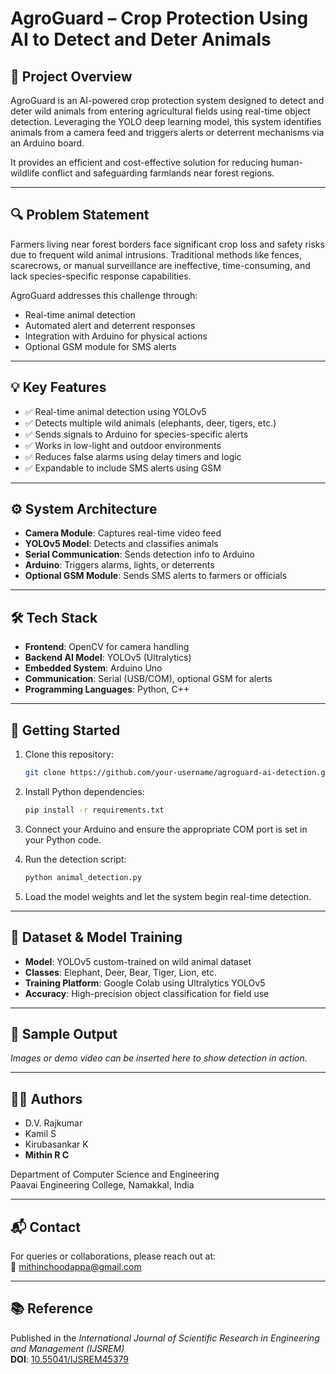 # AgroGuard – Crop Protection Using AI to Detect and Deter Animals

## 📌 Project Overview

AgroGuard is an AI-powered crop protection system designed to detect and deter wild animals from entering agricultural fields using real-time object detection. Leveraging the YOLO deep learning model, this system identifies animals from a camera feed and triggers alerts or deterrent mechanisms via an Arduino board.

It provides an efficient and cost-effective solution for reducing human-wildlife conflict and safeguarding farmlands near forest regions.

---

## 🔍 Problem Statement

Farmers living near forest borders face significant crop loss and safety risks due to frequent wild animal intrusions. Traditional methods like fences, scarecrows, or manual surveillance are ineffective, time-consuming, and lack species-specific response capabilities.

AgroGuard addresses this challenge through:
- Real-time animal detection
- Automated alert and deterrent responses
- Integration with Arduino for physical actions
- Optional GSM module for SMS alerts

---

## 💡 Key Features

- ✅ Real-time animal detection using YOLOv5
- ✅ Detects multiple wild animals (elephants, deer, tigers, etc.)
- ✅ Sends signals to Arduino for species-specific alerts
- ✅ Works in low-light and outdoor environments
- ✅ Reduces false alarms using delay timers and logic
- ✅ Expandable to include SMS alerts using GSM

---

## ⚙️ System Architecture

- **Camera Module**: Captures real-time video feed
- **YOLOv5 Model**: Detects and classifies animals
- **Serial Communication**: Sends detection info to Arduino
- **Arduino**: Triggers alarms, lights, or deterrents
- **Optional GSM Module**: Sends SMS alerts to farmers or officials

---

## 🛠️ Tech Stack

- **Frontend**: OpenCV for camera handling
- **Backend AI Model**: YOLOv5 (Ultralytics)
- **Embedded System**: Arduino Uno
- **Communication**: Serial (USB/COM), optional GSM for alerts
- **Programming Languages**: Python, C++

---

## 🚀 Getting Started

1. Clone this repository:
    ```bash
    git clone https://github.com/your-username/agroguard-ai-detection.git
    ```

2. Install Python dependencies:
    ```bash
    pip install -r requirements.txt
    ```

3. Connect your Arduino and ensure the appropriate COM port is set in your Python code.

4. Run the detection script:
    ```bash
    python animal_detection.py
    ```

5. Load the model weights and let the system begin real-time detection.

---

## 🧠 Dataset & Model Training

- **Model**: YOLOv5 custom-trained on wild animal dataset
- **Classes**: Elephant, Deer, Bear, Tiger, Lion, etc.
- **Training Platform**: Google Colab using Ultralytics YOLOv5
- **Accuracy**: High-precision object classification for field use

---

## 📸 Sample Output

*Images or demo video can be inserted here to show detection in action.*

---

## 👨‍💻 Authors

- D.V. Rajkumar
- Kamil S
- Kirubasankar K
- **Mithin R C**

Department of Computer Science and Engineering  
Paavai Engineering College, Namakkal, India

---

## 📬 Contact

For queries or collaborations, please reach out at:  
📧 mithinchoodappa@gmail.com

---

## 📚 Reference

Published in the *International Journal of Scientific Research in Engineering and Management (IJSREM)*  
**DOI**: [10.55041/IJSREM45379](https://www.ijsrem.com/)

